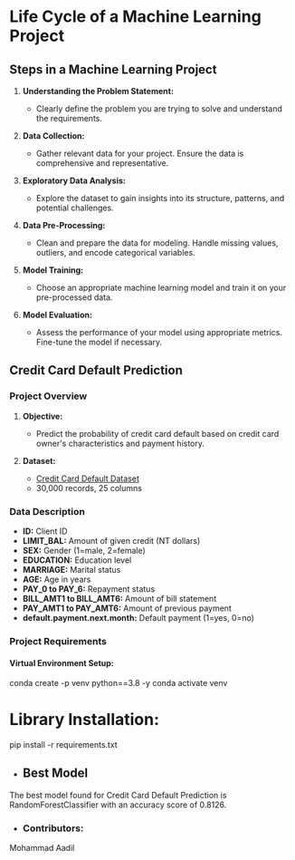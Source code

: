 # Life Cycle of a Machine Learning Project

## Steps in a Machine Learning Project

1. **Understanding the Problem Statement:**
   - Clearly define the problem you are trying to solve and understand the requirements.

2. **Data Collection:**
   - Gather relevant data for your project. Ensure the data is comprehensive and representative.

3. **Exploratory Data Analysis:**
   - Explore the dataset to gain insights into its structure, patterns, and potential challenges.

4. **Data Pre-Processing:**
   - Clean and prepare the data for modeling. Handle missing values, outliers, and encode categorical variables.

5. **Model Training:**
   - Choose an appropriate machine learning model and train it on your pre-processed data.

6. **Model Evaluation:**
   - Assess the performance of your model using appropriate metrics. Fine-tune the model if necessary.

## Credit Card Default Prediction

### Project Overview

1. **Objective:**
   - Predict the probability of credit card default based on credit card owner's characteristics and payment history.

2. **Dataset:**
   - [Credit Card Default Dataset](https://www.kaggle.com/datasets/uciml/default-of-credit-card-clients-dataset)
   - 30,000 records, 25 columns

### Data Description

- **ID:** Client ID
- **LIMIT_BAL:** Amount of given credit (NT dollars)
- **SEX:** Gender (1=male, 2=female)
- **EDUCATION:** Education level
- **MARRIAGE:** Marital status
- **AGE:** Age in years
- **PAY_0 to PAY_6:** Repayment status
- **BILL_AMT1 to BILL_AMT6:** Amount of bill statement
- **PAY_AMT1 to PAY_AMT6:** Amount of previous payment
- **default.payment.next.month:** Default payment (1=yes, 0=no)

### Project Requirements

#### Virtual Environment Setup:


conda create -p venv python==3.8 -y
conda activate venv

# Library Installation:

pip install -r requirements.txt

- ## Best Model

The best model found for Credit Card Default Prediction is RandomForestClassifier with an accuracy score of 0.8126.

- ### Contributors:

Mohammad Aadil